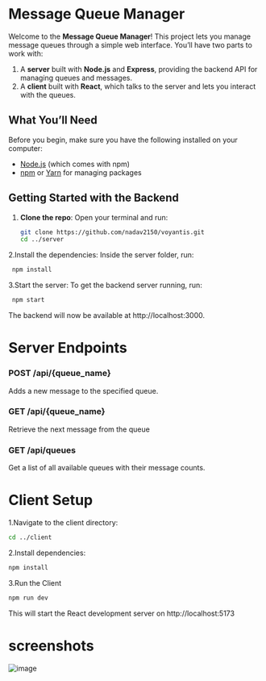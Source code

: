 # Message Queue Manager

Welcome to the **Message Queue Manager**! This project lets you manage message queues through a simple web interface. You’ll have two parts to work with:

1. A **server** built with **Node.js** and **Express**, providing the backend API for managing queues and messages.
2. A **client** built with **React**, which talks to the server and lets you interact with the queues.

## What You’ll Need

Before you begin, make sure you have the following installed on your computer:

- [Node.js](https://nodejs.org/) (which comes with npm)
- [npm](https://www.npmjs.com/) or [Yarn](https://yarnpkg.com/) for managing packages

## Getting Started with the Backend

1. **Clone the repo**:
   Open your terminal and run:
   ```bash
   git clone https://github.com/nadav2150/voyantis.git
   cd ../server
   ```

2.Install the dependencies: Inside the server folder, run:

```bash
 npm install
```

3.Start the server: To get the backend server running, run:

```bash
 npm start
```

The backend will now be available at http://localhost:3000.

# Server Endpoints

### **POST /api/{queue_name}**

Adds a new message to the specified queue.

### **GET /api/{queue_name}**

Retrieve the next message from the queue

### **GET /api/queues**

Get a list of all available queues with their message counts.

# Client Setup

1.Navigate to the client directory:

```bash
cd ../client
```

2.Install dependencies:

```bash
npm install
```

3.Run the Client

```bash
npm run dev
```

This will start the React development server on http://localhost:5173

# screenshots

![image](https://github.com/user-attachments/assets/ee2428b4-fca3-4c67-afdd-b5c8aa975c60)
